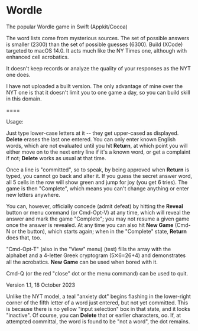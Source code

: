 # Wordle
The popular Wordle game in Swift (Appkit/Cocoa)

The word lists come from mysterious sources.  The set of possible answers is smaller (2300) than the set of possible guesses (6300).
Build (XCode) targeted to macOS 14.0.  It acts much like the NY Times one, although with enhanced cell acrobatics. 

It doesn't keep records or analyze the quality of your responses as the NYT one does.

I have not uploaded a built version.   The only advantage of mine over the NYT one is that it doesn't limit you to one game a day, so you can build skill in this domain.

====

Usage:

Just type lower-case letters at it -- they get upper-cased as displayed. **Delete** erases the last one entered.  You can only enter known English words, which are not evaluated until you hit **Return**, at which point you will either move on to the next entry line if it's a known word, or get a complaint if not; **Delete** works as usual at that time.

Once a line is "committed", so to speak, by being approved when **Return** is typed, you cannot go back and alter it.
If you guess the secret answer word, all 5 cells in the row will show green and jump for joy (you get 6 tries).  The game is then "Complete", which means you can't change anything or enter new letters anywhere.

You can, however, officially concede (admit defeat) by hitting the **Reveal** button or menu command (or Cmd-Opt-V) at any time, which will reveal the answer and mark the game "Complete"; you may not resume a given game once the answer is revealed. At any time you can also hit **New Game** (Cmd-N or the button), which starts again;  when in the "Complete" state, **Return** does that, too.

"Cmd-Opt-T" (also in the "View" menu) (test) fills the array with the alphabet and a 4-letter Greek cryptogram (5⨉6=26+4) and demonstrates all the acrobatics. **New Game** can be used when bored with it.

Cmd-Q (or the red "close" dot or the menu command) can be used to quit.

Version 1.1, 18 October 2023

Unlike the NYT model, a teal "anxiety dot" begins flashing in the lower-right corner of the fifth letter of a word just entered, but not yet committed.  This is because there is no yellow "input selection" box in that state, and it looks "inactive".  Of course, you can **Delete** that or earlier characters, oo. If, at attempted committal, the word is found to be "not a word", the dot remains.
